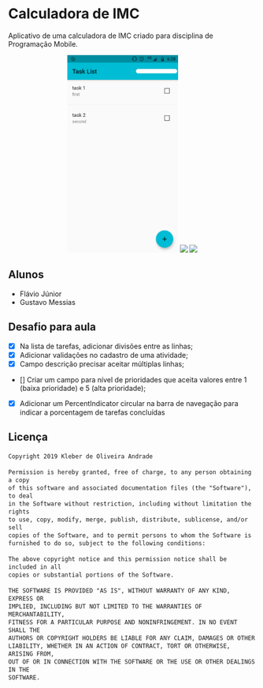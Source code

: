 # Calculadora de IMC

Aplicativo de uma calculadora de IMC criado para disciplina de Programação Mobile.

<p align="center">
    <img src="https://github.com/jrflavio/todo-list-aulas-flutter/blob/master/images/screenshot_1.png" height="400"/>
	<img src="https://github.com/jrflavio/todo-list-imc-aulas-flutter/blob/master/images/screenshot_2.png" height="400"/>
	<img src="https://github.com/jrflavio/todo-list-imc-aulas-flutter/blob/master/images/screenshot_3.png" height="400"/>
</p>

## Alunos
-	Flávio Júnior
-	Gustavo Messias

## Desafio para aula

- [X] Na lista de tarefas, adicionar divisões entre as linhas;
- [X] Adicionar validações no cadastro de uma atividade;
- [X] Campo descrição precisar aceitar múltiplas linhas;
- [] Criar um campo para nível de prioridades que aceita valores entre 1 (baixa prioridade) e 5 (alta prioridade);
- [X] Adicionar um PercentIndicator circular na barra de navegação para indicar a porcentagem de tarefas concluídas

## Licença

    Copyright 2019 Kleber de Oliveira Andrade
    
    Permission is hereby granted, free of charge, to any person obtaining a copy
    of this software and associated documentation files (the "Software"), to deal
    in the Software without restriction, including without limitation the rights
    to use, copy, modify, merge, publish, distribute, sublicense, and/or sell
    copies of the Software, and to permit persons to whom the Software is
    furnished to do so, subject to the following conditions:
    
    The above copyright notice and this permission notice shall be included in all
    copies or substantial portions of the Software.
    
    THE SOFTWARE IS PROVIDED "AS IS", WITHOUT WARRANTY OF ANY KIND, EXPRESS OR
    IMPLIED, INCLUDING BUT NOT LIMITED TO THE WARRANTIES OF MERCHANTABILITY,
    FITNESS FOR A PARTICULAR PURPOSE AND NONINFRINGEMENT. IN NO EVENT SHALL THE
    AUTHORS OR COPYRIGHT HOLDERS BE LIABLE FOR ANY CLAIM, DAMAGES OR OTHER
    LIABILITY, WHETHER IN AN ACTION OF CONTRACT, TORT OR OTHERWISE, ARISING FROM,
    OUT OF OR IN CONNECTION WITH THE SOFTWARE OR THE USE OR OTHER DEALINGS IN THE
    SOFTWARE.
